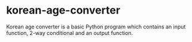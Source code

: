 # korean-age-converter
Korean age converter is a basic Python program which contains an input function, 2-way conditional and an output function.
